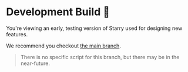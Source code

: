 # Development Build 🚧
You're viewing an early, testing version of Starry used for designing new features.

We recommend you checkout [the main branch](https://github.com/hello-n-bye/starry).
> There is no specific script for this branch, but there may be in the near-future.
